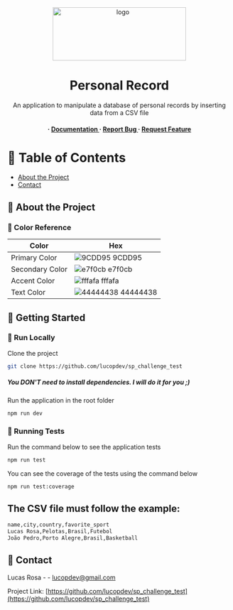 <div align='center'>

<img src=https://a.imagem.app/oAq5e9.png alt="logo" width=300 height=120 />

<h1>Personal Record</h1>
<p>An application to manipulate a database of personal records by inserting data from a CSV file </p>

<h4> <span> · </span> <a href="https://github.com/lucopdev/sp_chalenge/blob/master/README.md"> Documentation </a> <span> · </span> <a href="https://github.com/lucopdev/sp_chalenge/issues"> Report Bug </a> <span> · </span> <a href="https://github.com/lucopdev/sp_chalenge/issues"> Request Feature </a> </h4>


</div>

# :notebook_with_decorative_cover: Table of Contents

- [About the Project](#star2-about-the-project)
- [Contact](#handshake-contact)


## :star2: About the Project

### :art: Color Reference
| Color | Hex |
| --------------- | ---------------------------------------------------------------- |
| Primary Color | ![9CDD95](https://via.placeholder.com/10/9CDD95?text=+) 9CDD95 |
| Secondary Color | ![e7f0cb](https://via.placeholder.com/10/e7f0cb?text=+) e7f0cb |
| Accent Color | ![fffafa](https://via.placeholder.com/10/fffafa?text=+) fffafa |
| Text Color | ![44444438](https://via.placeholder.com/10/44444438?text=+) 44444438 |

## :toolbox: Getting Started



### :running: Run Locally

Clone the project

```bash
git clone https://github.com/lucopdev/sp_challenge_test
```
##### You DON'T need to install dependencies. I will do it for you ;)

Run the application in the root folder
```bash
npm run dev
```



### :test_tube: Running Tests

Run the command below to see the application tests
```bash
npm run test
```
You can see the coverage of the tests using the command below
```bash
npm run test:coverage
```


## The CSV file must follow the example:
```bash
name,city,country,favorite_sport
Lucas Rosa,Pelotas,Brasil,Futebol
João Pedro,Porto Alegre,Brasil,Basketball
```


## :handshake: Contact

Lucas Rosa - - lucopdev@gmail.com

Project Link: [https://github.com/lucopdev/sp_challenge_test](https://github.com/lucopdev/sp_challenge_test)
